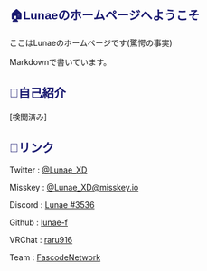 ## 🏠Lunaeのホームページへようこそ
ここはLunaeのホームページです(驚愕の事実)

Markdownで書いています。
## 👤自己紹介
[検閲済み]
## 🔗リンク
Twitter : [@Lunae_XD](https://twitter.com/Lunae_XD)

Misskey : [@Lunae_XD@misskey.io](https://misskey.io/@Lunae_XD)

Discord : [Lunae #3536](https://discordapp.com/users/452071943613710336)

Github : [lunae-f](https://github.com/lunae-f)

VRChat : [raru916](https://vrchat.com/home/user/usr_00c1fde6-07f2-4acb-a201-b23718088d78)

Team : [FascodeNetwork](https://fascode.net)

<style> @import url('https://fonts.googleapis.com/css2?family=Noto+Sans+JP:wght@400;700;900'); h1 {font-family: 'Noto Sans JP', sans-serif; font-weight: 900; color: black;} h2 {font-family: 'Noto Sans JP', sans-serif; font-weight: 700; color: midnightblue} h3 {font-family: 'Noto Sans JP', sans-serif; font-weight: 700;} h4 {font-family: 'Noto Sans JP', sans-serif; font-weight: 400;} </style> 
